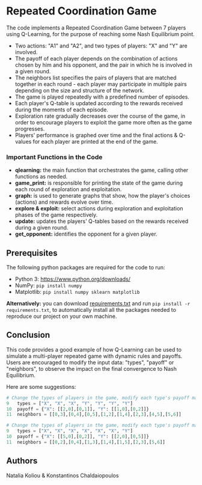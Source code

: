 # Repeated Coordination Game

The code implements a Repeated Coordination Game between 7 players using Q-Learning, for the purpose of reaching some Nash Equilibrium point.
* Two actions: "A1" and "A2", and two types of players: "X" and "Y" are involved.
* The payoff of each player depends on the combination of actions chosen by him and his opponent, and the pair in which he is involved in a given round.
* The neighbors list specifies the pairs of players that are matched together in each round - each player may participate in multiple pairs depending on the size and structure of the network.
* The game is played repeatedly with a predefined number of episodes.
* Each player's Q-table is updated according to the rewards received during the moments of each episode.
* Exploration rate gradually decreases over the course of the game, in order to encourage players to exploit the game more often as the game progresses.
* Players' performance is graphed over time and the final actions & Q-values for each player are printed at the end of the game.

### Important Functions in the Code ####
* **qlearning:** the main function that orchestrates the game, calling other functions as needed.
* **game_print:** is responsible for printing the state of the game during each round of exploration and exploitation.
* **graph:** is used to generate graphs that show, how the player's choices (actions) and rewards evolve over time.
* **explore & exploit:** select actions during exploration and exploitation phases of the game respectively. 
* **update:** updates the players' Q-tables based on the rewards received during a given round.
* **get_opponent:** identifies the opponent for a given player.

## Prerequisites
The following python packages are required for the code to run:
* Python 3: https://www.python.org/downloads/
* NumPy: ```pip install numpy```
* Matplotlib: ```pip install numpy sklearn matplotlib```

**Alternatively:** you can download [requirements.txt](https://github.com/nataliakoliou/Repeated-Coordination-Game/blob/main/requirements.txt) and run ```pip install -r requirements.txt```, to automatically install all the packages needed to reproduce our project on your own machine.

## Conclusion
This code provides a good example of how Q-Learning can be used to simulate a multi-player repeated game with dynamic rules and payoffs. Users are encouraged to modify the input data: "types", "payoff" or "neighbors", to observe the impact on the final convergence to Nash Equilibrium.

Here are some suggestions:
```python
# Change the types of players in the game, modify each type's payoff matrix, or edit the way players communicate with each other
9   types = ["X", "X", "X", "Y", "Y", "Y", "Y"]
10  payoff = {"X": [[2,0],[0,1]], "Y": [[1,0],[0,2]]}
11  neighbors = [[0,3],[0,4],[0,5],[1,2],[1,4],[2,3],[4,5],[5,6]]
```

```python
# Change the types of players in the game, modify each type's payoff matrix, or edit the way players communicate with each other
9   types = ["X", "X", "X", "X", "X", "X", "Y"]
10  payoff = {"X": [[5,0],[0,2]], "Y": [[2,0],[0,5]]}
11  neighbors = [[0,2],[0,4],[1,3],[1,4],[1,5],[2,3],[5,6]]
```

## Authors
Natalia Koliou & Konstantinos Chaldaiopoulos
